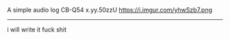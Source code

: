 A simple audio log
CB-Q54
x.yy.50zzU
https://i.imgur.com/yhwSzb7.png

---

i will write it fuck shit